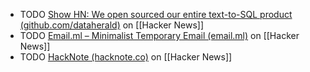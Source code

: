 - TODO [Show HN: We open sourced our entire text-to-SQL product (github.com/dataherald)](https://news.ycombinator.com/item?id=40456236) on [[Hacker News]]
- TODO [Email.ml – Minimalist Temporary Email (email.ml)](https://news.ycombinator.com/item?id=40471798) on [[Hacker News]]
- TODO [HackNote (hacknote.co)](https://news.ycombinator.com/item?id=40472659) on [[Hacker News]]